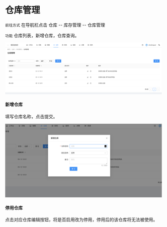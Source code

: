 # 仓库管理
`前往方式` 在导航栏点击 仓库 -- 库存管理 -- 仓库管理

`功能` 仓库列表，新增仓库，仓库查询。

![avatar](../_media/screenshot/仓库管理.png)


#### 新增仓库

填写仓库名称，点击提交。

![avatar](../_media/screenshot/新增仓库.png)


#### 停用仓库

点击对应仓库编辑按钮，将是否启用改为停用，停用后的该仓库将无法被使用。


